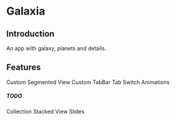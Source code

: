 # Galaxia

## Introduction
An app with galaxy, planets and details.

## Features
Custom Segmented View
Custom TabBar
Tab Switch Animations


##### TODO

Collection Stacked View Slides
